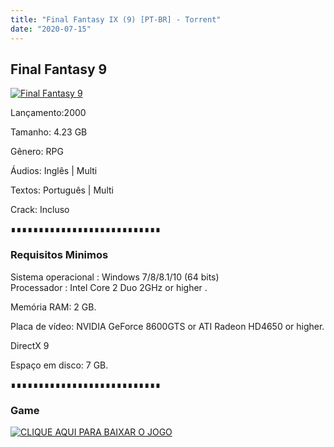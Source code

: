 ```yaml
---
title: "Final Fantasy IX (9) [PT-BR] - Torrent"
date: "2020-07-15"
---
```


## Final Fantasy 9

[![](https://1.bp.blogspot.com/-EqGFRzhUpzA/XoElUOQ7jEI/AAAAAAAAAgg/JH9vlyyajmMoiBvufwIYQpyPu5bsBS7BQCLcBGAsYHQ/s640/ff9.jpg "Final Fantasy 9")](https://1.bp.blogspot.com/-EqGFRzhUpzA/XoElUOQ7jEI/AAAAAAAAAgg/JH9vlyyajmMoiBvufwIYQpyPu5bsBS7BQCLcBGAsYHQ/s1600/ff9.jpg)

Lançamento:2000

Tamanho: 4.23 GB

Gênero: RPG

Áudios: Inglês | Multi

Textos: Português | Multi

Crack: Incluso

∎∎∎∎∎∎∎∎∎∎∎∎∎∎∎∎∎∎∎∎∎∎∎∎∎∎∎

  

### Requisitos Minimos

Sistema operacional : Windows 7/8/8.1/10 (64 bits)  
Processador : Intel Core 2 Duo 2GHz or higher . 

Memória RAM: 2 GB.

Placa de vídeo: NVIDIA GeForce 8600GTS or ATI Radeon HD4650 or higher.

DirectX 9

Espaço em disco: 7 GB.

∎∎∎∎∎∎∎∎∎∎∎∎∎∎∎∎∎∎∎∎∎∎∎∎∎∎∎

### Game

[![](https://1.bp.blogspot.com/-qtMkGv5gL20/XnDXUMM72yI/AAAAAAAAAas/3fw4QW-wPxoIAhUyb7hjqQAA1Rvne5TmQCPcBGAYYCw/s320/MAGNET{ca9bad4f721d92abc13e060f4f8dd78be4bc2e3e6ae69d619fbd104809de1ad1}2BLINK.png "CLIQUE AQUI PARA BAIXAR O JOGO")](806BCA4B205A760CD7C6CC5C50846C9B2B83A7BB&dn=FINAL|20FANTASY|20IX-CODEX&tr=udp|3a|2f|2ftracker.coppersurfer.tk|3a6969|2fannounce&tr=udp|3a|2f|2ftracker.openbittorrent.com|3a80|2fannounce&tr=http|3a|2f|2fglotorrents.pw|3a80|2fanno)
